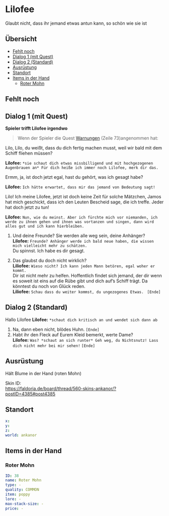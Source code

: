 # Lilofee<!-- omit in toc -->

Glaubt nicht, dass ihr jemand etwas antun kann, so schön wie sie ist


## Übersicht<!-- omit in toc -->
- [Fehlt noch](#fehlt-noch)
- [Dialog 1 (mit Quest)](#dialog-1-mit-quest)
- [Dialog 2 (Standard)](#dialog-2-standard)
- [Ausrüstung](#ausr%C3%BCstung)
- [Standort](#standort)
- [Items in der Hand](#items-in-der-hand)
  - [Roter Mohn](#roter-mohn)

## Fehlt noch

## Dialog 1 (mit Quest)

**Spieler trifft Lilofee irgendwo**

> Wenn der Spieler die Quest [Warnungen](../5-einuebung-der-waffe/README.md) (Zeile 73)angenommen hat:

Lilo, Lilo, du weißt, dass du dich fertig machen musst, weil wir bald mit dem Schiff fliehen müssen?

**Lilofee:** `*sie schaut dich etwas missbilligend und mit hochgezogenen Augenbrauen an* Für dich heiße ich immer noch Lilofee, merk dir das.`

Ermm, ja, ist doch jetzt egal, hast du gehört, was ich gesagt habe? 

**Lilofee:** `Ich hätte erwartet, dass mir das jemand von Bedeutung sagt!`

Lilo! Ich meine Lilofee, jetzt ist doch keine Zeit für solche Mätzchen, Jamos hat mich geschickt, dass ich den Leuten Bescheid sage, die ich treffe. Jeder hat doch jetzt zu tun!

**Lilofee:** `Nun, wie du meinst. Aber ich fürchte mich vor niemanden, ich werde zu ihnen gehen und ihnen was vortanzen und singen, dann wird alles gut und ich kann hierbleiben. `

1. Und deine Freunde? Sie werden alle weg sein, deine Anhänger?   
**Lilofee:** `Freunde? Anhänger werde ich bald neue haben, die wissen mich vielleicht mehr zu schätzen. `   
Du spinnst. Ich habe es dir gesagt. 


2. Das glaubst du doch nicht wirklich?  
   **Liliofee:** `Wieso nicht? Ich kann jeden Mann betören, egal woher er kommt.`   
 Dir ist nicht mehr zu helfen. Hoffentlich findet sich jemand, der dir wenn es soweit ist eins auf die Rübe gibt und dich auf’s Schiff trägt. Da könntest du noch von Glück reden.   
 **Liliofee:** `Schau dass du weiter kommst, du ungezogenes Etwas. ` `[Ende]`  


## Dialog 2 (Standard)

Hallo Lilofee
**Lilofee:** `*schaut dich kritisch an und wendet sich dann ab`
1. Na, dann eben nicht, blödes Huhn. `[Ende]`   
2. Habt ihr den Fleck auf Eurem Kleid bemerkt, werte Dame?   
   **Lilofee:** `Was? *schaut an sich runter* Geh weg, du Nichtsnutz! Lass dich nicht mehr bei mir sehen!` `[Ende]`  



## Ausrüstung

Hält Blume in der Hand (roten Mohn)

Skin ID:    
https://faldoria.de/board/thread/560-skins-ankanor/?postID=4385#post4385

## Standort

```yml
x: 
y: 
z: 
world: ankanor
```



## Items in der Hand

### Roter Mohn

```yml
ID: 38
name: Roter Mohn
type: -
quality: COMMON
item: poppy
lore: -
max-stack-size: -
price: -
```

